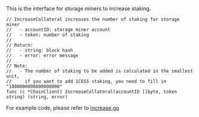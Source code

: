 This is the interface for storage miners to increase staking.

```golang
// IncreaseCollateral increases the number of staking for storage miner
//   - accountID: storage miner account
//   - token: number of staking
//
// Return:
//   - string: block hash
//   - error: error message
//
// Note:
//   - The number of staking to be added is calculated in the smallest unit,
//     if you want to add 1CESS staking, you need to fill in "1000000000000000000"
func (c *ChainClient) IncreaseCollateral(accountID []byte, token string) (string, error)
```

For example code, please refer to [increase.go](https://github.com/CESSProject/cess-miner/blob/main/cmd/console/increase.go)